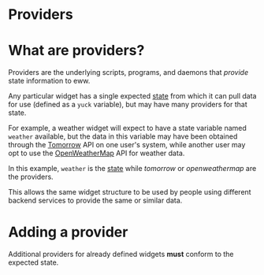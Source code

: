 # Providers

# What are providers?

Providers are the underlying scripts, programs, and daemons that *provide* state information to eww.

Any particular widget has a single expected [state](state.md) from which it can pull data for use (defined as a `yuck` variable), 
but may have many providers for that state.

For example, a weather widget will expect to have a state variable named `weather` available, but the data in this variable may 
have been obtained through the [Tomorrow](https://tomorrow.io) API on one user's system, while another user may opt to use the 
[OpenWeatherMap](https://openweathermap.org) API for weather data.

In this example, `weather` is the [state](state.md#weather) while *tomorrow* or *openweathermap* are the providers.

This allows the same widget structure to be used by people using different backend services to provide the same or similar data.

# Adding a provider

Additional providers for already defined widgets **must** conform to the expected state.

